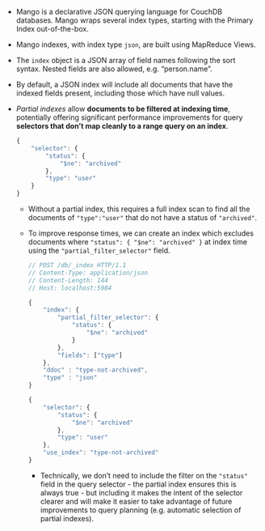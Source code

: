 <!-- https://docs.couchdb.org/en/stable/api/database/find.html#db-index -->

- Mango is a declarative JSON querying language for CouchDB databases. Mango wraps several index types, starting with the Primary Index out-of-the-box. 
- Mango indexes, with index type `json`, are built using MapReduce Views.
- The `index` object is a JSON array of field names following the sort syntax. Nested fields are also allowed, e.g. “person.name”.
- By default, a JSON index will include all documents that have the indexed fields present, including those which have null values.
- *Partial indexes* allow **documents to be filtered at indexing time**, potentially offering significant performance improvements for query **selectors that don’t map cleanly to a range query on an index**.
	
    ```js
    {
        "selector": {
            "status": {
                "$ne": "archived"
            },
            "type": "user"
        }
    }
    ```

    - Without a partial index, this requires a full index scan to find all the documents of `"type":"user"` that do not have a status of `"archived"`. 
    - To improve response times, we can create an index which excludes documents where `"status": { "$ne": "archived" }` at index time using the `"partial_filter_selector"` field.
    	
        ```js
        // POST /db/_index HTTP/1.1
        // Content-Type: application/json
        // Content-Length: 144
        // Host: localhost:5984

        {
            "index": {
                "partial_filter_selector": {
                    "status": {
                        "$ne": "archived"
                    }
                },
                "fields": ["type"]
            },
            "ddoc" : "type-not-archived",
            "type" : "json"
        }

        {
            "selector": {
                "status": {
                    "$ne": "archived"
                },
                "type": "user"
            },
            "use_index": "type-not-archived"
        }
        ```
    
        - Technically, we don’t need to include the filter on the `"status"` field in the query selector - the partial index ensures this is always true - but including it makes the intent of the selector clearer and will make it easier to take advantage of future improvements to query planning (e.g. automatic selection of partial indexes).
